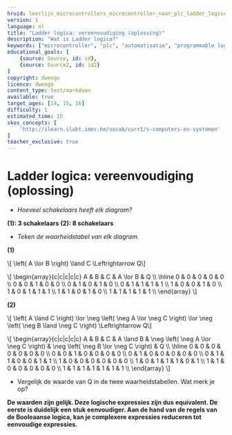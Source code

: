 ```yaml
---
hruid: leerlijn_microcontrollers_microcontroller_naar_plc_ladder_logische_reductie_oplossing
version: 1
language: nl
title: "Ladder logica: vereenvoudiging (oplossing)"
description: "Wat is Ladder logica?"
keywords: ["microcontroller", "plc", "automatisatie", "programmable logic controller", "µC", "ladder", "latch"]
educational_goals: [
    {source: Source, id: id}, 
    {source: Source2, id: id2}
]
copyright: dwengo
licence: dwengo
content_type: text/markdown
available: true
target_ages: [14, 15, 16]
difficulty: 1
estimated_time: 15
skos_concepts: [
    'http://ilearn.ilabt.imec.be/vocab/curr1/s-computers-en-systemen'
]
teacher_exclusive: true
---
```


# Ladder logica: vereenvoudiging (oplossing)

* *Hoeveel schakelaars heeft elk diagram?*

**(1): 3 schakelaars**
**(2): 8 schakelaars**

* *Teken de waarheidstabel van elk diagram.*

**(1)**

\\[ \left( A \lor B \right) \land C \Leftrightarrow Q\\]

\\[
    \begin{array}{c|c|c|c|c}
        A & B & C & A \lor B & Q \\\\
        \hline 
        0 & 0 & 0 & 0 & 0 \\\\
        0 & 0 & 1 & 0 & 0 \\\\
        0 & 1 & 0 & 1 & 0 \\\\
        0 & 1 & 1 & 1 & 1 \\\\
        1 & 0 & 0 & 1 & 0 \\\\
        1 & 0 & 1 & 1 & 1 \\\\
        1 & 1 & 0 & 1 & 0 \\\\
        1 & 1 & 1 & 1 & 1 \\\\
    \end{array}
\\]

**(2)**

\\[ \left( A \land C \right) \lor \neg \left( \neg A \lor \neg C \right) \lor \neg \left( \neg B \land \neg C \right) \Leftrightarrow Q\\]

\\[
    \begin{array}{c|c|c|c|c}
        A & B & C & A \land B & \neg \left( \neg A \lor \neg C \right) & \neg \left( \neg B \lor \neg C \right) & Q \\\\
        \hline 
        0 & 0 & 0 & 0 & 0 & 0 & 0 \\\\
        0 & 0 & 1 & 0 & 0 & 0 & 0 \\\\
        0 & 1 & 0 & 0 & 0 & 0 & 0 \\\\
        0 & 1 & 1 & 0 & 0 & 1 & 1 \\\\
        1 & 0 & 0 & 0 & 0 & 0 & 0 \\\\
        1 & 0 & 1 & 1 & 1 & 0 & 1 \\\\
        1 & 1 & 0 & 0 & 0 & 0 & 0 \\\\
        1 & 1 & 1 & 1 & 1 & 1 & 1 \\\\
    \end{array}
\\]


* Vergelijk de waarde van Q in de twee waarheidstabellen. Wat merk je op?

**De waarden zijn gelijk. Deze logische expressies zijn dus equivalent. De eerste is duidelijk een stuk eenvoudiger. Aan de hand van de regels van de Booleaanse logica, kan je complexere expressies reduceren tot eenvoudige expressies.**